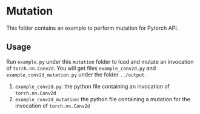 # Mutation

This folder contains an example to perform mutation for Pytorch API.

## Usage

Run `example.py` under this `mutation` folder to load and mutate an invocation of `torch.nn.Conv2d`. You will get files `example_conv2d.py` and `example_conv2d_mutation.py` under the folder `../output`.

1. `example_conv2d.py`: the python file containing an invocation of `torch.nn.Conv2d`
2. `example_conv2d_mutation`: the python file containing a mutation for the invocation of `torch.nn.Conv2d`
